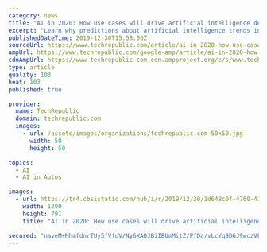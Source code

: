 ```yaml
---
category: news
title: "AI in 2020: How use cases will drive artificial intelligence deployments"
excerpt: "Learn why predictions about artificial intelligence trends include ... cost savings across the automotive OEM supply chain, and self-driving technology is projected to be a $556 billion market ..."
publishedDateTime: 2019-12-30T15:58:00Z
sourceUrl: https://www.techrepublic.com/article/ai-in-2020-how-use-cases-will-drive-artificial-intelligence-deployments/
ampUrl: https://www.techrepublic.com/google-amp/article/ai-in-2020-how-use-cases-will-drive-artificial-intelligence-deployments/
cdnAmpUrl: https://www-techrepublic-com.cdn.ampproject.org/c/s/www.techrepublic.com/google-amp/article/ai-in-2020-how-use-cases-will-drive-artificial-intelligence-deployments/
type: article
quality: 103
heat: 103
published: true

provider:
  name: TechRepublic
  domain: techrepublic.com
  images:
    - url: /assets/images/organizations/techrepublic.com-50x50.jpg
      width: 50
      height: 50

topics:
  - AI
  - AI in Autos

images:
  - url: https://tr4.cbsistatic.com/hub/i/r/2019/12/30/1d648c0f-4760-4136-b873-d81d41107963/resize/1200x/0ca267f50dad0a49084f5dcccb3c2b75/istock-1167065891.jpg
    width: 1200
    height: 791
    title: "AI in 2020: How use cases will drive artificial intelligence deployments"

secured: "naveM+MhmfdnrTUy5fVfuV/Ny6XAOJBiIBUmMitZ/PfDa/vLcYq9D6J9wczVFiU+EnPk18xMFbd50hkPGodbPJqiTi8I77cavsIx6jPwOvt7YdKqUDSC+tfqhVaADwCYA1qCbU2CkdBiqCoKIav/mS3y3e2yuR0KYvJo3amt8wQ5tpACjw8uDkdVtHDuv7GmZlOdAxS+TUaMA5OPRZRWbJJMDTaQUgf2YHxq8jqqda2LR51B4jZ2c8pGhH+6a9u4MPSyTZJXKe7fPu9wQ+Dv1MU9nHl8FdM5JPHNhJHOB29YJBIM76eGj29xZt4yI3W+;5ICqqwOdl/X80+qE9nCRxQ=="
---
```


